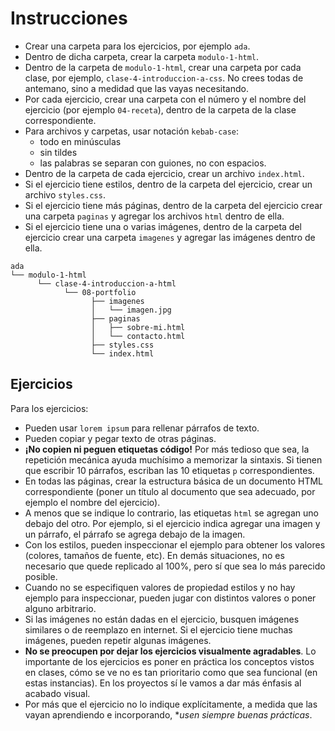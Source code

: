 # Instrucciones

- Crear una carpeta para los ejercicios, por ejemplo `ada`.
- Dentro de dicha carpeta, crear la carpeta `modulo-1-html`.
- Dentro de la carpeta de `modulo-1-html`, crear una carpeta por cada clase, por ejemplo, `clase-4-introduccion-a-css`. No crees todas de antemano, sino a medidad que las vayas necesitando.
- Por cada ejercicio, crear una carpeta con el número y el nombre del ejercicio (por ejemplo `04-receta`), dentro de la carpeta de la clase correspondiente.
- Para archivos y carpetas, usar notación `kebab-case`:
  - todo en minúsculas
  - sin tildes
  - las palabras se separan con guiones, no con espacios.
- Dentro de la carpeta de cada ejercicio, crear un archivo `index.html`.
- Si el ejercicio tiene estilos, dentro de la carpeta del ejercicio, crear un archivo `styles.css`.
- Si el ejercicio tiene más páginas, dentro de la carpeta del ejercicio crear una carpeta `paginas` y agregar los archivos `html` dentro de ella.
- Si el ejercicio tiene una o varias imágenes, dentro de la carpeta del ejercicio crear una carpeta `imagenes` y agregar las imágenes dentro de ella.

```
ada
└── modulo-1-html
      └── clase-4-introduccion-a-html
            └── 08-portfolio
                  ├── imagenes
                  │   └── imagen.jpg
                  ├── paginas
                  │   ├── sobre-mi.html
                  │   └── contacto.html
                  ├── styles.css
                  └── index.html
```

## Ejercicios

Para los ejercicios:
- Pueden usar `lorem ipsum` para rellenar párrafos de texto.
- Pueden copiar y pegar texto de otras páginas.
- **¡No copien ni peguen etiquetas código!** Por más tedioso que sea, la repetición mecánica ayuda muchísimo a memorizar la sintaxis. Si tienen que escribir 10 párrafos, escriban las 10 etiquetas `p` correspondientes.
- En todas las páginas, crear la estructura básica de un documento HTML correspondiente (poner un título al documento que sea adecuado, por ejemplo el nombre del ejercicio).
- A menos que se indique lo contrario, las etiquetas `html` se agregan uno debajo del otro. Por ejemplo, si el ejercicio indica agregar una imagen y un párrafo, el párrafo se agrega debajo de la imagen.
- Con los estilos, pueden inspeccionar el ejemplo para obtener los valores (colores, tamaños de fuente, etc). En demás situaciones, no es necesario que quede replicado al 100%, pero sí que sea lo más parecido posible.
- Cuando no se especifiquen valores de propiedad estilos y no hay ejemplo para inspeccionar, pueden jugar con distintos valores o poner alguno arbitrario.
- Si las imágenes no están dadas en el ejercicio, busquen imágenes similares o de reemplazo en internet. Si el ejercicio tiene muchas imágenes, pueden repetir algunas imágenes.
- **No se preocupen por dejar los ejercicios visualmente agradables**. Lo importante de los ejercicios es poner en práctica los conceptos vistos en clases, cómo se ve no es tan prioritario como que sea funcional (en estas instancias). En los proyectos sí le vamos a dar más énfasis al acabado visual.
- Por más que el ejercicio no lo indique explícitamente, a medida que las vayan aprendiendo e incorporando, **usen siempre buenas prácticas*.
